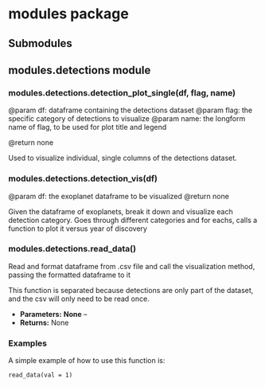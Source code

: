 # modules package

## Submodules

## modules.detections module

### modules.detections.detection_plot_single(df, flag, name)

@param df: dataframe containing the detections dataset
@param flag: the specific category of detections to visualize
@param name: the longform name of flag, to be used for plot title and legend

@return none

Used to visualize individual, single columns of the detections dataset.

### modules.detections.detection_vis(df)

@param df: the exoplanet dataframe to be visualized
@return none

Given the dataframe of exoplanets,
break it down and visualize each detection category.
Goes through different categories and for eachs,
calls a function to plot it versus year of discovery

### modules.detections.read_data()

Read and format dataframe from .csv file and call the visualization method,
passing the formatted dataframe to it

This function is separated because detections are only part of the dataset,
and the csv will only need to be read once.
* **Parameters:**
  **None** – 
* **Returns:**
  None

### Examples

A simple example of how to use this function is:

```pycon
read_data(val = 1)
```
